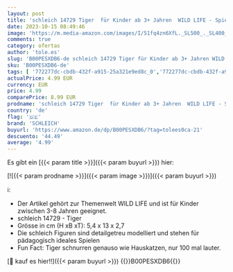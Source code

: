```yaml
---
layout: post
title: 'schleich 14729 Tiger  für Kinder ab 3+ Jahren  WILD LIFE - Spielfigur'
date: 2023-10-15 08:49:46
image: 'https://m.media-amazon.com/images/I/51fq4zn6XfL._SL500_._SL400_.jpg'
comments: true
category: ofertas
author: 'tole.es'
slug: 'B00PESXDB6-de schleich 14729 Tiger für Kinder ab 3+ Jahren WILD LIFE -...'
sku: 'B00PESXDB6-de'
tags: [ '772277dc-cbdb-432f-a915-25a321e9ed8c_0','772277dc-cbdb-432f-a915-25a321e9ed8c_9901','Arborist Merchandising Root','Kunden-Favoriten: Spielzeug','Self Service','Special Features Stores','Spielzeug','Spielzeugfiguren & Spielsets','Tierfiguren für Kinder','schleich','🇩🇪', ]
actualPrice: 4.99 EUR
currency: EUR
price: 4.99
comparePrice: 8.99 EUR
prodname: 'schleich 14729 Tiger  für Kinder ab 3+ Jahren  WILD LIFE - Spielfigur'
country: 'de'
flag: '🇩🇪'
brand: 'SCHLEICH'
buyurl: 'https://www.amazon.de/dp/B00PESXDB6/?tag=tolees0ca-21'
descuento: '44.49'
average: '4.99'
---
```


Es gibt ein [{{< param title >}}]({{< param buyurl >}}) hier:

[![{{< param prodname >}}]({{< param image >}})]({{< param buyurl >}})

ℹ️:

- Der Artikel gehört zur Themenwelt WILD LIFE und ist für Kinder zwischen 3-8 Jahren geeignet.
- schleich 14729 - Tiger
- Grösse in cm (H xB xT): 5,4 x 13 x 2,7
- Die schleich Figuren sind detailgetreu modelliert und stehen für pädagogisch ideales Spielen
- Fun Fact: Tiger schnurren genauso wie Hauskatzen, nur 100 mal lauter.

[🛒 kauf es hier!!]({{< param buyurl >}})
{{<world>}}B00PESXDB6{{</world>}}
